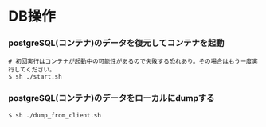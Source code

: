 # DB操作
### postgreSQL(コンテナ)のデータを復元してコンテナを起動
```console
# 初回実行はコンテナが起動中の可能性があるので失敗する恐れあり。その場合はもう一度実行してください。
$ sh ./start.sh
```

### postgreSQL(コンテナ)のデータをローカルにdumpする
```console
$ sh ./dump_from_client.sh
```